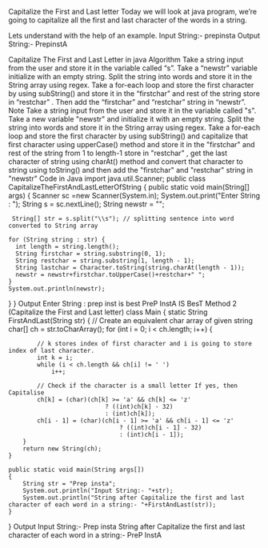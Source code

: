Capitalize the First and Last letter
Today we will look at java program, we’re going to capitalize all the first and last character of the words in a string.

Lets understand with the help of an example.
Input String:- prepinsta
Output String:- PrepinstA

Capitalize The First and Last Letter in java
Algorithm
Take a string input from the user and store it in the variable called “s”.
Take a “newstr” variable initialize with an empty string.
Split the string into words and store it in the String array using regex.
Take a for-each loop and store the first character by using subString() and store it in the “firstchar” and rest of the string store in “restchar” .
Then add the “firstchar” and “restchar” string in “newstr”.
Note
Take a string input from the user and store it in the variable called "s". Take a new variable "newstr" and initialize it with an empty string. Split the string into words and store it in the String array using regex. Take a for-each loop and store the first character by using subString() and capitalize that first character using upperCase() method and store it in the "firstchar" and rest of the string from 1 to length-1 store in "restchar" , get the last character of string using charAt() method and convert that character to string using toString() and then add the "firstchar" and "restchar" string in "newstr"
Code in Java
import java.util.Scanner;
public class CapitalizeTheFirstAndLastLetterOfString {
   public static void main(String[] args) {
     Scanner sc =new Scanner(System.in);
     System.out.print("Enter String : "); 
     String s = sc.nextLine();
     String newstr = "";

     String[] str = s.split("\\s"); // splitting sentence into word converted to String array

    for (String string : str) {     
      int length = string.length();
      String firstchar = string.substring(0, 1);
      String restchar = string.substring(1, length - 1);
      String lastchar = Character.toString(string.charAt(length - 1));
      newstr = newstr+firstchar.toUpperCase()+restchar+" ";
    } 
    System.out.println(newstr); 
  }
}
Output
Enter String : prep inst is best
PreP InstA IS BesT 
Method 2 (Capitalize the First and Last letter)
class Main {
    static String FirstAndLast(String str)
    {
        // Create an equivalent char array of given string
        char[] ch = str.toCharArray();
        for (int i = 0; i < ch.length; i++) {

            // k stores index of first character and i is going to store index of last character.
            int k = i;
            while (i < ch.length && ch[i] != ' ')
                i++;

            // Check if the character is a small letter If yes, then Capitalise
            ch[k] = (char)(ch[k] >= 'a' && ch[k] <= 'z'
                               ? ((int)ch[k] - 32)
                               : (int)ch[k]);
            ch[i - 1] = (char)(ch[i - 1] >= 'a' && ch[i - 1] <= 'z'
                                   ? ((int)ch[i - 1] - 32)
                                   : (int)ch[i - 1]);
        }
        return new String(ch);
    }

    public static void main(String args[])
    {
        String str = "Prep insta";
        System.out.println("Input String:- "+str);
        System.out.println("String after Capitalize the first and last character of each word in a string:- "+FirstAndLast(str));
    }
}
Output
Input String:- Prep insta
String after Capitalize the first and last character of each word in a string:- PreP InstA
